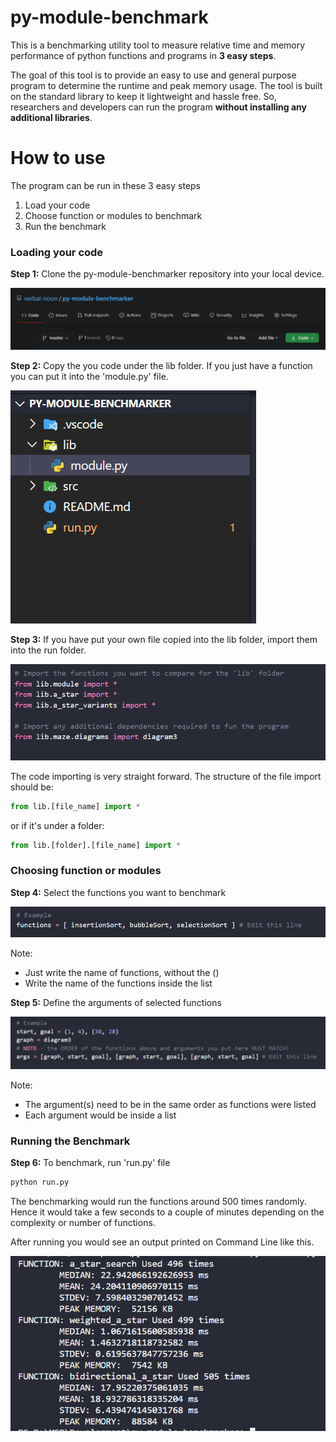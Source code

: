 # py-module-benchmark
This is a benchmarking utility tool to measure relative time and memory performance of python functions and programs in **3 easy steps**.

The goal of this tool is to provide an easy to use and general purpose program to determine the runtime and peak memory usage. The tool is built on the standard library to keep it lightweight and hassle free. So, researchers and developers can run the program **without installing any additional libraries**.  

# How to use 
The program can be run in these 3 easy steps 

1. Load your code 
2. Choose function or modules to benchmark 
3. Run the benchmark 

### Loading your code 
**Step 1:**  Clone the py-module-benchmarker repository into your local device. 

![cloning the repository](img/1-1.png)

**Step 2:**  Copy the you code under the lib folder. If you just have a function you can put it into the 'module.py' file.

![Copy your code](img/1-2.png)

**Step 3:**  If you have put your own file copied into the lib folder, import them into the run folder.

![Import code](img/1-3.png)

The code importing is very straight forward. The structure of the file import should be:  
```python
from lib.[file_name] import * 
```

or if it's under a folder:
```python
from lib.[folder].[file_name] import *
```

### Choosing function or modules 

**Step 4:** Select the functions you want to benchmark 

![Selecting functions to benchmark](img/2-1.png)

Note: 
- Just write the name of functions, without the ()
- Write the name of the functions inside the list 

**Step 5:** Define the arguments of selected functions

![Defining arguments](img/2-2.png)

Note:
- The argument(s) need to be in the same order as functions were listed 
- Each argument would be inside a list 


### Running the Benchmark 

**Step 6:** To benchmark, run 'run.py' file 
```python
python run.py
```

The benchmarking would run the functions around 500 times randomly. Hence it would take a few seconds to a couple of minutes depending on the complexity or number of functions. 

After running you would see an output printed on Command Line like this. 

![Results](img/result.png)

